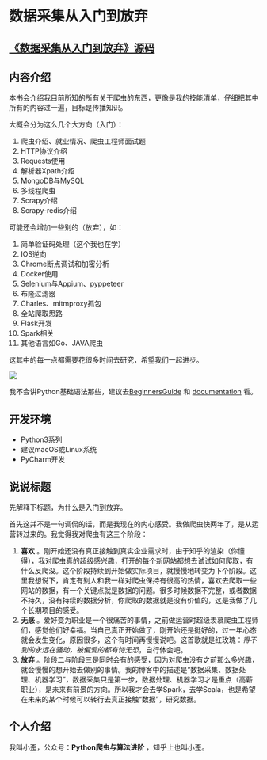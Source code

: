 数据采集从入门到放弃
====================

## [《数据采集从入门到放弃》源码](https://github.com/zhangslob/docs)



## 内容介绍

本书会介绍我目前所知的所有关于爬虫的东西，更像是我的技能清单，仔细把其中所有的内容过一遍，目标是传播知识。

大概会分为这么几个大方向（入门）：

1. 爬虫介绍、就业情况、爬虫工程师面试题
2. HTTP协议介绍
3. Requests使用
4. 解析器Xpath介绍
5. MongoDB与MySQL
6. 多线程爬虫
7. Scrapy介绍
8. Scrapy-redis介绍

可能还会增加一些别的（放弃），如：

1. 简单验证码处理（这个我也在学）
2. IOS逆向
3. Chrome断点调试和加密分析
4. Docker使用
5. Selenium与Appium、pyppeteer
6. 布隆过滤器
7. Charles、mitmproxy抓包
8. 全站爬取思路
9. Flask开发
10. Spark相关
11. 其他语言如Go、JAVA爬虫



这其中的每一点都需要花很多时间去研究，希望我们一起进步。

![](https://ws3.sinaimg.cn/large/006tKfTcly1g077kx4c26j308c04oaa8.jpg)



我不会讲Python基础语法那些，建议去[BeginnersGuide](https://wiki.python.org/moin/BeginnersGuide/Programmers) 和 [documentation](https://docs.python.org/3/) 看。



## 开发环境

- Python3系列
- 建议macOS或Linux系统
- PyCharm开发



说说标题
----

先解释下标题，为什么是入门到放弃。

首先这并不是一句调侃的话，而是我现在的内心感受。我做爬虫快两年了，是从运营转过来的。我觉得我对爬虫有这三个阶段：

1. **喜欢** 。刚开始还没有真正接触到真实企业需求时，由于知乎的渲染（你懂得），我对爬虫真的超级感兴趣，打开的每个新网站都想去试试如何爬取，有什么反爬没。这个阶段持续到开始做实际项目，就慢慢地转变为下个阶段。这里我想说下，肯定有别人和我一样对爬虫保持有很高的热情，喜欢去爬取一些网站的数据，有一个关键点就是数据的问题。很多时候数据不完整，或者数据不持久，没有持续的数据分析，你爬取的数据就是没有价值的，这是我做了几个长期项目的感受。
2. **无感** 。爱好变为职业是一个很痛苦的事情，之前做运营时超级羡慕爬虫工程师们，感觉他们好幸福。当自己真正开始做了，刚开始还是挺好的，过一年心态就会发生变化，原因很多，这个有时间再慢慢说吧。这首歌就是红玫瑰：*得不到的永远在骚动，被偏爱的都有恃无恐*，自行体会吧。
3. **放弃** 。阶段二与阶段三是同时会有的感受，因为对爬虫没有之前那么多兴趣，就会慢慢的想开始去做别的事情。我的博客中的描述是“数据采集、数据处理、机器学习”，数据采集只是第一步，数据处理、机器学习才是重点（高薪职业），是未来有前景的方向。所以我才会去学Spark，去学Scala，也是希望在未来的某个时候可以转行去真正接触“数据”，研究数据。

个人介绍
--------

我叫小歪，公众号：**Python爬虫与算法进阶** ，知乎上也叫小歪。